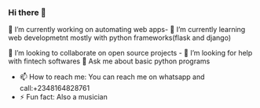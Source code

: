 ### Hi there 👋




🔭 I’m currently working on automating web apps- 🌱 I’m currently learning web developmetnt mostly with python frameworks(flask and django)

 👯 I’m looking to collaborate on open source projects - 🤔 I’m looking for help with fintech softwares 💬 Ask me about basic python programs 

- 📫 How to reach me: You can reach me on whatsapp and call:+2348164828761
- ⚡ Fun fact: Also a musician 
